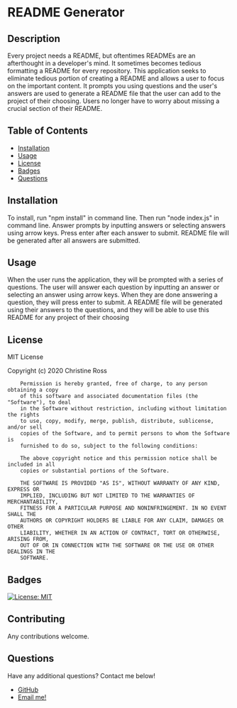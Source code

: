 # README Generator

## Description
    
Every project needs a README, but oftentimes READMEs are an afterthought in a developer's mind. It sometimes becomes tedious formatting a README for every repository. This application seeks to eliminate tedious portion of creating a README and allows a user to focus on the important content. It prompts you using questions and the user's answers are used to generate a README file that the user can add to the project of their choosing. Users no longer have to worry about missing a crucial section of their README. 
    
    
## Table of Contents
    
* [Installation](#installation)
* [Usage](#usage)
* [License](#license)
* [Badges](#badges)
* [Questions](#questions)
    
    
## Installation
    
To install, run "npm install" in command line. Then run "node index.js" in command line. Answer prompts by inputting answers or selecting answers using arrow keys. Press enter after each answer to submit. README file will be generated after all answers are submitted.
    
    
## Usage 
    
When the user runs the application, they will be prompted with a series of questions. The user will answer each question by inputting an answer or selecting an answer using arrow keys. When they are done answering a question, they will press enter to submit. A README file will be generated using their answers to the questions, and they will be able to use this README for any project of their choosing
    
 ## License
    
MIT License

Copyright (c) 2020 Christine Ross
        
        Permission is hereby granted, free of charge, to any person obtaining a copy
        of this software and associated documentation files (the "Software"), to deal
        in the Software without restriction, including without limitation the rights
        to use, copy, modify, merge, publish, distribute, sublicense, and/or sell
        copies of the Software, and to permit persons to whom the Software is
        furnished to do so, subject to the following conditions:
        
        The above copyright notice and this permission notice shall be included in all
        copies or substantial portions of the Software.
        
        THE SOFTWARE IS PROVIDED "AS IS", WITHOUT WARRANTY OF ANY KIND, EXPRESS OR
        IMPLIED, INCLUDING BUT NOT LIMITED TO THE WARRANTIES OF MERCHANTABILITY,
        FITNESS FOR A PARTICULAR PURPOSE AND NONINFRINGEMENT. IN NO EVENT SHALL THE
        AUTHORS OR COPYRIGHT HOLDERS BE LIABLE FOR ANY CLAIM, DAMAGES OR OTHER
        LIABILITY, WHETHER IN AN ACTION OF CONTRACT, TORT OR OTHERWISE, ARISING FROM,
        OUT OF OR IN CONNECTION WITH THE SOFTWARE OR THE USE OR OTHER DEALINGS IN THE
        SOFTWARE.
    
## Badges
    
[![License: MIT](https://img.shields.io/badge/License-MIT-yellow.svg)](https://opensource.org/licenses/MIT)
    
## Contributing
    
Any contributions welcome.
    
## Questions

Have any additional questions? Contact me below!

* [GitHub](https://github.com/christ-ine)
* [Email me!](mailto:christinejoyross@gmail.com)